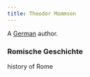 ```yaml
---
title: Theodor Mommsen
---
```


A [German](../index.html) author.

### Romische Geschichte

history of Rome
